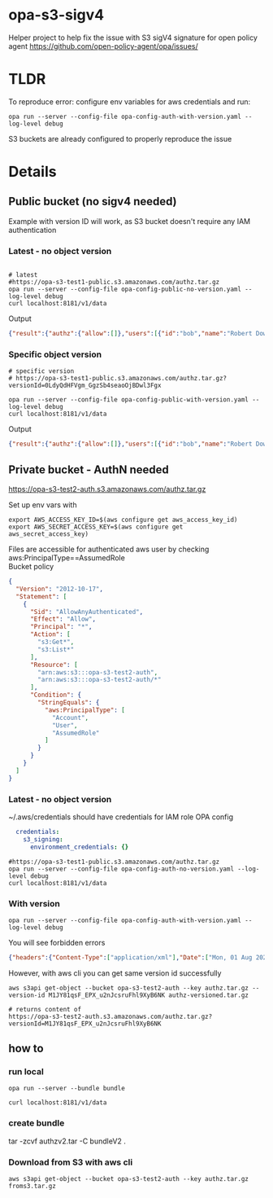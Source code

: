# opa-s3-sigv4
Helper project to help fix the issue with S3 sigV4 signature for open policy agent 
https://github.com/open-policy-agent/opa/issues/

# TLDR
To reproduce error: configure env variables for aws credentials and run:
```shell
opa run --server --config-file opa-config-auth-with-version.yaml --log-level debug
```
S3 buckets are already configured to properly reproduce the issue

# Details

## Public bucket (no sigv4 needed)
Example with version ID will work, as S3 bucket doesn't require any IAM authentication
### Latest - no object version
```shell

# latest
#https://opa-s3-test1-public.s3.amazonaws.com/authz.tar.gz
opa run --server --config-file opa-config-public-no-version.yaml --log-level debug
curl localhost:8181/v1/data
```
Output
```json
{"result":{"authz":{"allow":[]},"users":[{"id":"bob","name":"Robert Downey Jr"},{"id":"robobob","name":"Haven't survived Avengers"}]}}
```

### Specific object version
```
# specific version
# https://opa-s3-test1-public.s3.amazonaws.com/authz.tar.gz?versionId=0LdyQdHFVgm_GgzSb4seaoOjBDwl3Fgx

opa run --server --config-file opa-config-public-with-version.yaml --log-level debug
curl localhost:8181/v1/data
```
Output
```json
{"result":{"authz":{"allow":[]},"users":[{"id":"bob","name":"Robert Downey Jr"}]}}
```

## Private bucket - AuthN needed
https://opa-s3-test2-auth.s3.amazonaws.com/authz.tar.gz

Set up env vars with 
```shell
export AWS_ACCESS_KEY_ID=$(aws configure get aws_access_key_id)
export AWS_SECRET_ACCESS_KEY=$(aws configure get aws_secret_access_key)
```

Files are accessible for  authenticated aws user by checking aws:PrincipalType==AssumedRole  
Bucket policy
```json
{
  "Version": "2012-10-17",
  "Statement": [
    {
      "Sid": "AllowAnyAuthenticated",
      "Effect": "Allow",
      "Principal": "*",
      "Action": [
        "s3:Get*",
        "s3:List*"
      ],
      "Resource": [
        "arn:aws:s3:::opa-s3-test2-auth",
        "arn:aws:s3:::opa-s3-test2-auth/*"
      ],
      "Condition": {
        "StringEquals": {
          "aws:PrincipalType": [
            "Account",
            "User",
            "AssumedRole"
          ]
        }
      }
    }
  ]
}
```

### Latest - no object version
~/.aws/credentials should have credentials for IAM role
OPA config
```yaml
  credentials:
    s3_signing:
      environment_credentials: {}
```
```shell
#https://opa-s3-test1-public.s3.amazonaws.com/authz.tar.gz
opa run --server --config-file opa-config-auth-no-version.yaml --log-level debug
curl localhost:8181/v1/data
```

### With version
```shell
opa run --server --config-file opa-config-auth-with-version.yaml --log-level debug
```
You will see forbidden errors
```json
{"headers":{"Content-Type":["application/xml"],"Date":["Mon, 01 Aug 2022 22:47:00 GMT"],"Server":["AmazonS3"],"X-Amz-Id-2":["sG+eb72ODb7SjFP5bisy3VXgc9SJTpaZFMpLDzdQdj4SA/3Dyu2cUsb8pmQWvpJTVYimJTMUQVk="],"X-Amz-Request-Id":["9K33J6S2KB7BY08D"]},"level":"debug","method":"GET","msg":"Received response.","status":"403 Forbidden","time":"2022-08-01T18:47:01-04:00","url":"https://opa-s3-test2-auth.s3.amazonaws.com/authz.tar.gz?versionId=M1JY81qsF_EPX_u2nJcsruFhl9XyB6NK"}
```
However, with aws cli you can get same version id successfully
```shell
aws s3api get-object --bucket opa-s3-test2-auth --key authz.tar.gz --version-id M1JY81qsF_EPX_u2nJcsruFhl9XyB6NK authz-versioned.tar.gz

# returns content of
https://opa-s3-test2-auth.s3.amazonaws.com/authz.tar.gz?versionId=M1JY81qsF_EPX_u2nJcsruFhl9XyB6NK

```

## how to
### run local

```shell
opa run --server --bundle bundle

curl localhost:8181/v1/data
```

### create bundle
tar -zcvf authzv2.tar -C bundleV2 .

### Download from S3 with aws cli
```
aws s3api get-object --bucket opa-s3-test2-auth --key authz.tar.gz froms3.tar.gz
```

